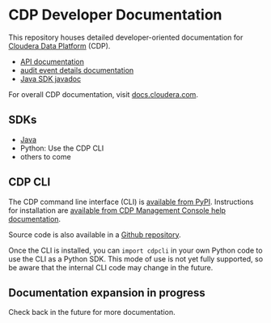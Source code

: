 # CDP Developer Documentation

This repository houses detailed developer-oriented documentation for
[Cloudera Data Platform](https://www.cloudera.com/products/cloudera-data-platform.html)
(CDP).

* [API documentation](./api-docs)
* [audit event details documentation](./audit-details-docs)
* [Java SDK javadoc](https://cloudera.github.io/cdp-sdk-java/)

For overall CDP documentation, visit [docs.cloudera.com](https://docs.cloudera.com/).

## SDKs

* [Java](https://github.com/cloudera/cdp-sdk-java)
* Python: Use the CDP CLI
* others to come

## CDP CLI

The CDP command line interface (CLI) is [available from PyPI](https://pypi.org/project/cdpcli/). Instructions for installation are [available from CDP Management Console help documentation](https://docs.cloudera.com/management-console/cloud/cli/topics/mc-installing-cdp-client.html).

Source code is also available in a [Github repository](https://github.com/cloudera/cdpcli).

Once the CLI is installed, you can `import cdpcli` in your own Python code to use the CLI as a Python SDK. This mode of use is not yet fully supported, so be aware that the internal CLI code may change in the future.

## Documentation expansion in progress

Check back in the future for more documentation.
